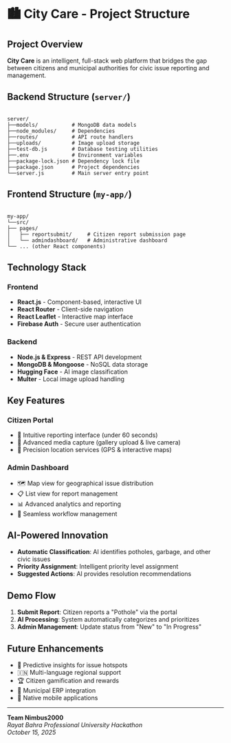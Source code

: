  
# 🏙️ City Care - Project Structure

## Project Overview
**City Care** is an intelligent, full-stack web platform that bridges the gap between citizens and municipal authorities for civic issue reporting and management.

## Backend Structure (`server/`)
```

server/
├──models/           # MongoDB data models
├──node_modules/     # Dependencies
├──routes/           # API route handlers
├──uploads/          # Image upload storage
├──test-db.js        # Database testing utilities
├──.env              # Environment variables
├──package-lock.json # Dependency lock file
├──package.json      # Project dependencies
└──server.js         # Main server entry point

```

## Frontend Structure (`my-app/`)
```

my-app/
└──src/
├── pages/
│   ├── reportsubmit/     # Citizen report submission page
│   └── admindashboard/   # Administrative dashboard
└── ... (other React components)

```

## Technology Stack

### Frontend
- **React.js** - Component-based, interactive UI
- **React Router** - Client-side navigation
- **React Leaflet** - Interactive map interface
- **Firebase Auth** - Secure user authentication

### Backend
- **Node.js & Express** - REST API development
- **MongoDB & Mongoose** - NoSQL data storage
- **Hugging Face** - AI image classification
- **Multer** - Local image upload handling

## Key Features

### Citizen Portal
- 📝 Intuitive reporting interface (under 60 seconds)
- 📸 Advanced media capture (gallery upload & live camera)
- 📍 Precision location services (GPS & interactive maps)

### Admin Dashboard
- 🗺️ Map view for geographical issue distribution
- 📋 List view for report management
- 📊 Advanced analytics and reporting
- 🔧 Seamless workflow management

## AI-Powered Innovation
- **Automatic Classification**: AI identifies potholes, garbage, and other civic issues
- **Priority Assignment**: Intelligent priority level assignment
- **Suggested Actions**: AI provides resolution recommendations

## Demo Flow
1. **Submit Report**: Citizen reports a "Pothole" via the portal
2. **AI Processing**: System automatically categorizes and prioritizes
3. **Admin Management**: Update status from "New" to "In Progress"

## Future Enhancements
- 🤖 Predictive insights for issue hotspots
- 🇮🇳 Multi-language regional support
- 🏆 Citizen gamification and rewards
- 🔗 Municipal ERP integration
- 📱 Native mobile applications

---

**Team Nimbus2000**  
*Rayat Bahra Professional University Hackathon*  
*October 15, 2025*
```


